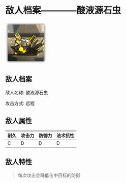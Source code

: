 # 敌人档案————酸液源石虫

![酸液源石虫](./eneIcons/酸液源石虫.png)

## 敌人档案

敌人名称: 酸液源石虫

攻击方式: 远程

## 敌人属性

| 耐久      | 攻击力  | 防御力 | 法术抗性 |
|---------|------|-----|------|
| C | D | D | D |

## 敌人特性
> 每次攻击会降低击中目标的防御
